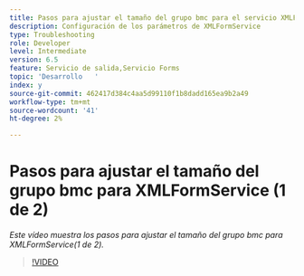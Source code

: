 ```yaml
---
title: Pasos para ajustar el tamaño del grupo bmc para el servicio XMLForm (1 de 2)
description: Configuración de los parámetros de XMLFormService
type: Troubleshooting
role: Developer
level: Intermediate
version: 6.5
feature: Servicio de salida,Servicio Forms
topic: 'Desarrollo   '
index: y
source-git-commit: 462417d384c4aa5d99110f1b8dadd165ea9b2a49
workflow-type: tm+mt
source-wordcount: '41'
ht-degree: 2%

---
```


# Pasos para ajustar el tamaño del grupo bmc para XMLFormService (1 de 2)

*Este vídeo muestra los pasos para ajustar el tamaño del grupo bmc para XMLFormService(1 de 2).*

>[!VIDEO](https://video.tv.adobe.com/v/335552?quality=9&learn=on)
